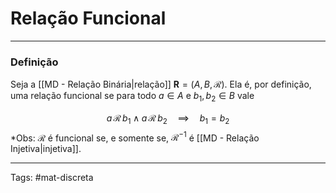 # Relação Funcional
---

### Definição

Seja a [[MD - Relação Binária|relação]] $\mathbf{R} = (A,B,\mathcal{R})$. Ela é, por definição, uma relação funcional se para todo $a\in A$ e $b_{1},b_{2} \in B$ vale

$$ a\,\mathcal{R}\,b_{1}\;\wedge\;a\,\mathcal{R}\,b_{2} \quad\implies \quad b_{1} = b_2 $$
*Obs: $\mathcal{R}$ é funcional se, e somente se, $\mathcal{R}^{-1}$ é [[MD - Relação Injetiva|injetiva]].

---

Tags: #mat-discreta 